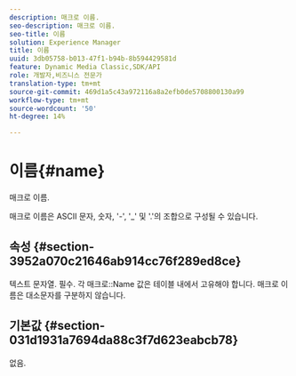 ```yaml
---
description: 매크로 이름.
seo-description: 매크로 이름.
seo-title: 이름
solution: Experience Manager
title: 이름
uuid: 3db05758-b013-47f1-b94b-8b594429581d
feature: Dynamic Media Classic,SDK/API
role: 개발자,비즈니스 전문가
translation-type: tm+mt
source-git-commit: 469d1a5c43a972116a8a2efb0de5708800130a99
workflow-type: tm+mt
source-wordcount: '50'
ht-degree: 14%

---
```



# 이름{#name}

매크로 이름.

매크로 이름은 ASCII 문자, 숫자, &#39;-&#39;, &#39;_&#39; 및 &#39;.&#39;의 조합으로 구성될 수 있습니다.

## 속성 {#section-3952a070c21646ab914cc76f289ed8ce}

텍스트 문자열. 필수. 각 매크로::Name 값은 테이블 내에서 고유해야 합니다. 매크로 이름은 대소문자를 구분하지 않습니다.

## 기본값 {#section-031d1931a7694da88c3f7d623eabcb78}

없음.
